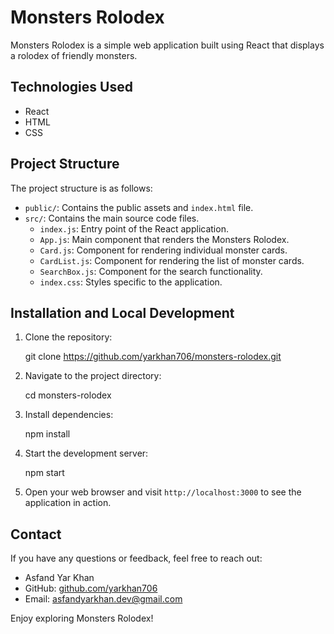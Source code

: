 
# Monsters Rolodex

Monsters Rolodex is a simple web application built using React that displays a rolodex of friendly monsters.


## Technologies Used

- React
- HTML
- CSS

## Project Structure

The project structure is as follows:

- `public/`: Contains the public assets and `index.html` file.
- `src/`: Contains the main source code files.
  - `index.js`: Entry point of the React application.
  - `App.js`: Main component that renders the Monsters Rolodex.
  - `Card.js`: Component for rendering individual monster cards.
  - `CardList.js`: Component for rendering the list of monster cards.
  - `SearchBox.js`: Component for the search functionality.
  - `index.css`: Styles specific to the application.

## Installation and Local Development

1. Clone the repository:

   git clone https://github.com/yarkhan706/monsters-rolodex.git

2. Navigate to the project directory:

   cd monsters-rolodex


3. Install dependencies:

   npm install

4. Start the development server:

   npm start

5. Open your web browser and visit `http://localhost:3000` to see the application in action.

## Contact

If you have any questions or feedback, feel free to reach out:

- Asfand Yar Khan
- GitHub: [github.com/yarkhan706](https://github.com/yarkhan706)
- Email: asfandyarkhan.dev@gmail.com

Enjoy exploring Monsters Rolodex!
